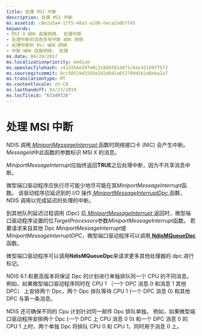 ```yaml
---
title: 处理 MSI 中断
description: 处理 MSI 中断
ms.assetid: c8e2a5a4-17f5-48a3-a2d0-6eca2a0b7f45
keywords:
- MSI X WDK 连接网络、 处理中断
- 处理中断的消息信号中断 WDK 网络
- 处理中断的 Msi WDK 网络
- 中断 WDK 连接网络、 处理
ms.date: 04/20/2017
ms.localizationpriority: medium
ms.openlocfilehash: c412d56e597e0c2c8b0391d471c0ac42169f7572
ms.sourcegitcommit: 0cc5051945559a242d941a6f2799d161d8eba2a7
ms.translationtype: MT
ms.contentlocale: zh-CN
ms.lasthandoff: 04/23/2019
ms.locfileid: "63349726"
---
```

# <a name="handling-an-msi-interrupt"></a>处理 MSI 中断





NDIS 调用[ *MiniportMessageInterrupt* ](https://msdn.microsoft.com/library/windows/hardware/ff559407)函数时网络接口卡 (NIC) 会产生中断。 *MessageId*中此函数的参数标识 MSI X 的消息。

*MiniportMessageInterrupt*应始终返回**TRUE**之后处理中断，因为不共享消息中断。

微型端口驱动程序应执行尽可能少地尽可能在其*MiniportMessageInterrupt*函数。 该驱动程序应延迟到的 I/O 操作[ *MiniportMessageInterruptDpc* ](https://msdn.microsoft.com/library/windows/hardware/ff559411)函数，NDIS 调用以完成延迟的处理的中断。

到其他队列延迟过程调用 (Dpc) 后[ *MiniportMessageInterrupt* ](https://msdn.microsoft.com/library/windows/hardware/ff559407)返回时，微型端口驱动程序设置的位*TargetProcessors*参数*MiniportMessageInterrupt*函数。 若要请求来自其他 Dpc *MiniportMessageInterrupt*或*MiniportMessageInterruptDPC*，微型端口驱动程序可以调用[ **NdisMQueueDpc**](https://msdn.microsoft.com/library/windows/hardware/ff563637)函数。

微型端口驱动程序可以调用**NdisMQueueDpc**来请求更多其他处理器的 dpc 进行标记。

NDIS 6.1 和更高版本将保证 Dpc 的计划进行单独排队同一个 CPU 的不同消息。 例如，如果微型端口驱动程序同时在 CPU 1 （一个 DPC 消息 0 和消息 1 其他 DPC） 上安排两个 Dpc，两个 Dpc 排队等待 CPU 1 (一个 DPC 消息 0) 和其他 DPC 与第一条消息。

NDIS 还可确保不同的 Cpu 计划针对同一邮件 Dpc 排队单独。 例如，如果微型端口驱动程序安排两个 Dpc (一个 DPC 上 CPU 消息 0 0) 和一个 DPC 消息 0 的 CPU 1 上时，两个单独 Dpc 将排队 CPU 0 和 CPU 1，同时用于消息 0 上。

 

 





